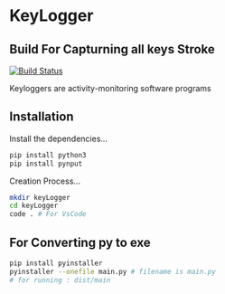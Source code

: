 # KeyLogger
## Build For Capturning all keys Stroke

[![Build Status](https://travis-ci.org/joemccann/dillinger.svg?branch=master)](https://travis-ci.org/joemccann/dillinger)

Keyloggers are activity-monitoring software programs
## Installation

Install the dependencies...

```sh
pip install python3
pip install pynput
```

Creation Process...

```sh
mkdir keyLogger
cd keyLogger
code . # For VsCode 
```
## For Converting py to exe
```sh
pip install pyinstaller
pyinstaller --onefile main.py # filename is main.py
# for running : dist/main
```

